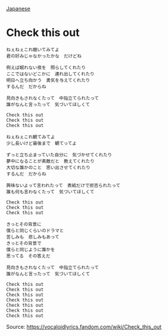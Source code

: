 [Japanese](https://lyricstranslate.com/en/luna-check-out-lyrics)
# Check this out
```
ねぇねぇこれ聴いてみてよ
君の好みじゃなかったかな　だけどね

例えば眠れない夜を　照らしてくれたり
ここではないどこかに　連れ出してくれたり
明日へ立ち向かう　勇気を与えてくれたり
するんだ　だからね

見向きもされなくたって　中指立てられたって
誰がなんと言ったって　気づいてほしくて

Check this out
Check this out
Check this out

ねぇねぇこれ観てみてよ
少し長いけど最後まで　観てってよ

ずっと立ち止まっていた自分に　気づかせてくれたり
夢中になることが素敵だと　教えてくれたり
大切な誰かのこと　思い出させてくれたり
するんだ　だからね

興味ないよって言われたって　表紙だけで拒否られたって
誰も何も言わなくたって　気づいてほしくて

Check this out
Check this out
Check this out

きっとその背景に
僕らと同じくらいのドラマと
苦しみも　悲しみもあって
きっとその背景で
僕らと同じように誰かを
思ってる　その答えだ

見向きもされなくたって　中指立てられたって
誰がなんと言ったって　気づいてほしくて

Check this out
Check this out
Check this out
Check this out
Check this out
Check this out
Check this out
```

Source: https://vocaloidlyrics.fandom.com/wiki/Check_this_out